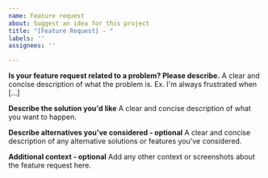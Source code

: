 ```yaml
---
name: Feature request
about: Suggest an idea for this project
title: "[Feature Request] - "
labels: ''
assignees: ''

---
```


**Is your feature request related to a problem? Please describe.**
A clear and concise description of what the problem is. Ex. I'm always frustrated when [...]

**Describe the solution you'd like**
A clear and concise description of what you want to happen.

**Describe alternatives you've considered - optional**
A clear and concise description of any alternative solutions or features you've considered.

**Additional context - optional**
Add any other context or screenshots about the feature request here.
